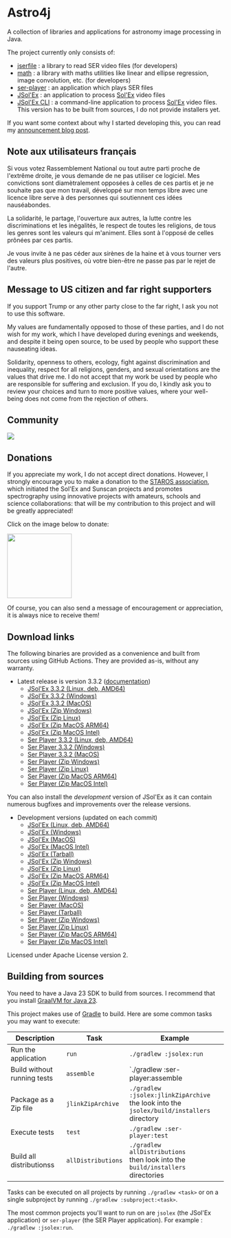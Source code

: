 
# Astro4j

A collection of libraries and applications for astronomy image processing in Java.

The project currently only consists of:

- [jserfile](jserfile/) : a library to read SER video files (for developers)
- [math](math/) : a library with maths utilities like linear and ellipse regression, image convolution, etc. (for developers)
- [ser-player](ser-player/) : an application which plays SER files
- [JSol'Ex](jsolex) : an application to process [Sol'Ex](http://www.astrosurf.com/solex/) video files
- [JSol'Ex CLI](jsolex-cli) : a command-line application to process [Sol'Ex](http://www.astrosurf.com/solex/) video files. This version has to be built from sources, I do not provide installers yet.

If you want some context about why I started developing this, you can read my [announcement blog post](https://melix.github.io/blog/2023/04-22-introducing-astro4j.html).

## Note aux utilisateurs français

Si vous votez Rassemblement National ou tout autre parti proche de l'extrême droite, je vous demande de ne pas utiliser ce logiciel.
Mes convictions sont diamètralement opposées à celles de ces partis et je ne souhaite pas que mon travail, développé sur mon temps libre avec une licence libre serve à des personnes qui soutiennent ces idées nauséabondes.

La solidarité, le partage, l'ouverture aux autres, la lutte contre les discriminations et les inégalités, le respect de toutes les religions, de tous les genres sont les valeurs qui m'animent. 
Elles sont à l'opposé de celles prônées par ces partis.

Je vous invite à ne pas céder aux sirènes de la haine et à vous tourner vers des valeurs plus positives, où votre bien-être ne passe pas par le rejet de l'autre.

## Message to US citizen and far right supporters

If you support Trump or any other party close to the far right, I ask you not to use this software.

My values are fundamentally opposed to those of these parties, and I do not wish for my work, which I have developed during evenings and weekends, and despite it being open source, to be used by people who support these nauseating ideas.

Solidarity, openness to others, ecology, fight against discrimination and inequality, respect for all religions, genders, and sexual orientations are the values that drive me.
I do not accept that my work be used by people who are responsible for suffering and exclusion.
If you do, I kindly ask you to review your choices and turn to more positive values, where your well-being does not come from the rejection of others.

## Community

[<img src="https://discordapp.com/api/guilds/1305595962663768074/widget.png?style=banner2">](https://discord.gg/y9NCGaWzve)

## Donations

If you appreciate my work, I do not accept direct donations.
However, I strongly encourage you to make a donation to the [STAROS association](https://www.helloasso.com/associations/single-tracking-astronomical-repository-for-open-spectroscopy/formulaires/3), which initiated the Sol'Ex and Sunscan projects and promotes spectrography using innovative projects with amateurs, schools and science collaborations: that will be my contribution to this project and will be greatly appreciated!

Click on the image below to donate:

[<img src="https://staros-projects.org/assets/img/backgrounds/STAROS_logo_text.png" height="150">](https://www.helloasso.com/associations/single-tracking-astronomical-repository-for-open-spectroscopy/formulaires/3)

Of course, you can also send a message of encouragement or appreciation, it is always nice to receive them!

## Download links

The following binaries are provided as a convenience and built from sources using GitHub Actions.
They are provided as-is, without any warranty.

- Latest release is version 3.3.2 ([documentation](https://melix.github.io/astro4j/3.3.2))
  - [JSol'Ex 3.3.2 (Linux, deb, AMD64)](https://jsolex.s3.eu-west-3.amazonaws.com/jsolex-ubuntu-latest/jsolex_3.3.2_amd64.deb)
  - [JSol'Ex 3.3.2 (Windows)](https://jsolex.s3.eu-west-3.amazonaws.com/jsolex-windows-latest/jsolex-3.3.2.msi)
  - [JSol'Ex 3.3.2 (MacOS)](https://jsolex.s3.eu-west-3.amazonaws.com/jsolex-macos-latest/jsolex-3.3.2.pkg)
  - [JSol'Ex (Zip Windows)](https://jsolex.s3.eu-west-3.amazonaws.com/jsolex-windows-latest/jsolex-3.3.2.zip)
  - [JSol'Ex (Zip Linux)](https://jsolex.s3.eu-west-3.amazonaws.com/jsolex-ubuntu-latest/jsolex-3.3.2.zip)
  - [JSol'Ex (Zip MacOS ARM64)](https://jsolex.s3.eu-west-3.amazonaws.com/jsolex-macos-latest/jsolex-3.3.2.pkg)
  - [JSol'Ex (Zip MacOS Intel)](https://jsolex.s3.eu-west-3.amazonaws.com/jsolex-macos-13/jsolex-3.3.2.pkg)
  - [Ser Player 3.3.2 (Linux, deb, AMD64)](https://jsolex.s3.eu-west-3.amazonaws.com/ser-player-ubuntu-latest/ser-player_3.3.2_amd64.deb)
  - [Ser Player 3.3.2 (Windows)](https://jsolex.s3.eu-west-3.amazonaws.com/ser-player-windows-latest/ser-player-3.3.2.msi)
  - [Ser Player 3.3.2 (MacOS)](https://jsolex.s3.eu-west-3.amazonaws.com/ser-player-macos-latest/ser-player-3.3.2.pkg)
  - [Ser Player (Zip Windows)](https://jsolex.s3.eu-west-3.amazonaws.com/ser-player-windows-latest/ser-player-3.3.2.zip)
  - [Ser Player (Zip Linux)](https://jsolex.s3.eu-west-3.amazonaws.com/ser-player-ubuntu-latest/ser-player-3.3.2.zip)
  - [Ser Player (Zip MacOS ARM64)](https://jsolex.s3.eu-west-3.amazonaws.com/ser-player-macos-latest/ser-player-3.3.2.zip)
  - [Ser Player (Zip MacOS Intel)](https://jsolex.s3.eu-west-3.amazonaws.com/ser-player-macos-13/ser-player-3.3.2.zip)

You can also install the _development_ version of JSol'Ex as it can contain numerous bugfixes and improvements over the release versions.

- Development versions (updated on each commit)
  - [JSol'Ex (Linux, deb, AMD64)](https://jsolex.s3.eu-west-3.amazonaws.com/jsolex-ubuntu-latest/jsolex-devel_3.3.3_amd64.deb)
  - [JSol'Ex (Windows)](https://jsolex.s3.eu-west-3.amazonaws.com/jsolex-windows-latest/jsolex-devel-3.3.3.msi)
  - [JSol'Ex (MacOS)](https://jsolex.s3.eu-west-3.amazonaws.com/jsolex-macos-latest/jsolex-devel-3.3.3.pkg)
  - [JSol'Ex (MacOS Intel)](https://jsolex.s3.eu-west-3.amazonaws.com/jsolex-macos-13/jsolex-devel-3.3.3.pkg)
  - [JSol'Ex (Tarball)](https://jsolex.s3.eu-west-3.amazonaws.com/jsolex-macos-latest/jsolex-3.3.3-SNAPSHOT.tar.gz)
  - [JSol'Ex (Zip Windows)](https://jsolex.s3.eu-west-3.amazonaws.com/jsolex-windows-latest/jsolex-3.3.3-SNAPSHOT.zip)
  - [JSol'Ex (Zip Linux)](https://jsolex.s3.eu-west-3.amazonaws.com/jsolex-ubuntu-latest/jsolex-3.3.3-SNAPSHOT.zip)
  - [JSol'Ex (Zip MacOS ARM64)](https://jsolex.s3.eu-west-3.amazonaws.com/jsolex-macos-latest/jsolex-3.3.3-SNAPSHOT.pkg)
  - [JSol'Ex (Zip MacOS Intel)](https://jsolex.s3.eu-west-3.amazonaws.com/jsolex-macos-13/jsolex-3.3.3-SNAPSHOT.pkg)
  - [Ser Player (Linux, deb, AMD64)](https://jsolex.s3.eu-west-3.amazonaws.com/ser-player-ubuntu-latest/ser-player-devel_3.3.3_amd64.deb)
  - [Ser Player (Windows)](https://jsolex.s3.eu-west-3.amazonaws.com/ser-player-windows-latest/ser-player-devel-3.3.3.msi)
  - [Ser Player (MacOS)](https://jsolex.s3.eu-west-3.amazonaws.com/ser-player-macos-latest/ser-player-devel-3.3.3.pkg)
  - [Ser Player (Tarball)](https://jsolex.s3.eu-west-3.amazonaws.com/ser-player-macos-latest/ser-player-3.3.3-SNAPSHOT.tar.gz)
  - [Ser Player (Zip Windows)](https://jsolex.s3.eu-west-3.amazonaws.com/ser-player-windows-latest/ser-player-3.3.3-SNAPSHOT.zip)
  - [Ser Player (Zip Linux)](https://jsolex.s3.eu-west-3.amazonaws.com/ser-player-ubuntu-latest/ser-player-3.3.3-SNAPSHOT.zip)
  - [Ser Player (Zip MacOS ARM64)](https://jsolex.s3.eu-west-3.amazonaws.com/ser-player-macos-latest/ser-player-3.3.3-SNAPSHOT.zip)
  - [Ser Player (Zip MacOS Intel)](https://jsolex.s3.eu-west-3.amazonaws.com/ser-player-macos-13/ser-player-3.3.3-SNAPSHOT.zip)

Licensed under Apache License version 2.

## Building from sources

You need to have a Java 23 SDK to build from sources.
I recommend that you install [GraalVM for Java 23](https://www.graalvm.org/).

This project makes use of [Gradle](https://gradle.org) to build.
Here are some common tasks you may want to execute:

| Description                 |Task|Example|
|-----------------------------|----|-------|
| Run the application         |`run`|`./gradlew :jsolex:run`|
| Build without running tests |`assemble`|`./gradlew :ser-player:assemble|
| Package as a Zip file       |`jlinkZipArchive`|`./gradlew :jsolex:jlinkZipArchive` <br/>the look into the `jsolex/build/installers` directory|
| Execute tests               |`test`|`./gradlew :ser-player:test`|
| Build all distributionss    |`allDistributions`|`./gradlew allDistributions` <br/>then look into the `build/installers` directories|

Tasks can be executed on all projects by running `./gradlew <task>` or on a single subproject by running `./gradlew :subproject:<task>`.

The most common projects you'll want to run on are `jsolex` (the JSol'Ex application) or `ser-player` (the SER Player application).
For example : `./gradlew :jsolex:run`.
